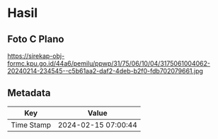 # Hasil

## Foto C Plano

https://sirekap-obj-formc.kpu.go.id/44a6/pemilu/ppwp/31/75/06/10/04/3175061004062-20240214-234545--c5b61aa2-daf2-4deb-b2f0-fdb702079661.jpg


## Metadata

| Key        | Value               |
| ---------- | ------------------- |
| Time Stamp | 2024-02-15 07:00:44 |



